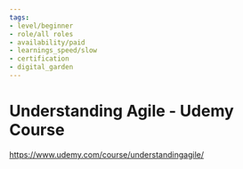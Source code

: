 ```yaml
---
tags: 
- level/beginner
- role/all roles
- availability/paid
- learnings_speed/slow
- certification
- digital_garden
---
```

# Understanding Agile - Udemy Course

https://www.udemy.com/course/understandingagile/